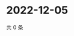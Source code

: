 # 2022-12-05

共 0 条

<!-- BEGIN WEIBO -->
<!-- 最后更新时间 Mon Dec 05 2022 10:40:05 GMT+0800 (China Standard Time) -->

<!-- END WEIBO -->

